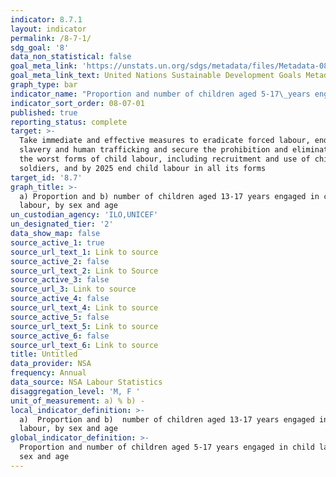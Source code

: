 ```yaml
---
indicator: 8.7.1
layout: indicator
permalink: /8-7-1/
sdg_goal: '8'
data_non_statistical: false
goal_meta_link: 'https://unstats.un.org/sdgs/metadata/files/Metadata-08-07-01.pdf'
goal_meta_link_text: United Nations Sustainable Development Goals Metadata (pdf 525kB)
graph_type: bar
indicator_name: "Proportion and number of children aged 5‑17\_years engaged in child labour, by sex and age"
indicator_sort_order: 08-07-01
published: true
reporting_status: complete
target: >-
  Take immediate and effective measures to eradicate forced labour, end modern
  slavery and human trafficking and secure the prohibition and elimination of
  the worst forms of child labour, including recruitment and use of child
  soldiers, and by 2025 end child labour in all its forms
target_id: '8.7'
graph_title: >-
  a) Proportion and b) number of children aged 13-17 years engaged in child
  labour, by sex and age
un_custodian_agency: 'ILO,UNICEF'
un_designated_tier: '2'
data_show_map: false
source_active_1: true
source_url_text_1: Link to source
source_active_2: false
source_url_text_2: Link to Source
source_active_3: false
source_url_3: Link to source
source_active_4: false
source_url_text_4: Link to source
source_active_5: false
source_url_text_5: Link to source
source_active_6: false
source_url_text_6: Link to source
title: Untitled
data_provider: NSA
frequency: Annual
data_source: NSA Labour Statistics
disaggregation_level: 'M, F '
unit_of_measurement: a) % b) -
local_indicator_definition: >-
  a)  Proportion and b)  number of children aged 13-17 years engaged in child
  labour, by sex and age
global_indicator_definition: >-
  Proportion and number of children aged 5-17 years engaged in child labour, by
  sex and age
---
```

